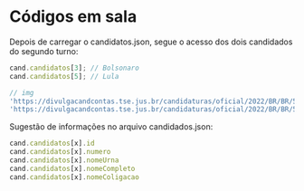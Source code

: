 # Códigos em sala

Depois de carregar o candidatos.json, segue o acesso dos dois candidados do segundo turno:
```js
cand.candidatos[3]; // Bolsonaro
cand.candidatos[5]; // Lula

// img
'https://divulgacandcontas.tse.jus.br/candidaturas/oficial/2022/BR/BR/544/candidatos/908966/foto.jpeg' // Bolsonaro
'https://divulgacandcontas.tse.jus.br/candidaturas/oficial/2022/BR/BR/544/candidatos/893498/foto.jpg'  // Lula
```

Sugestão de informações no arquivo candidados.json:
```js
cand.candidatos[x].id
cand.candidatos[x].numero
cand.candidatos[x].nomeUrna
cand.candidatos[x].nomeCompleto
cand.candidatos[x].nomeColigacao
```
